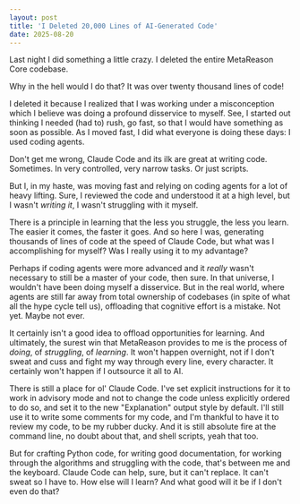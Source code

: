 ```yaml
---
layout: post
title: 'I Deleted 20,000 Lines of AI-Generated Code'
date: 2025-08-20
---
```


Last night I did something a little crazy. I deleted the entire MetaReason Core codebase. 

Why in the hell would I do that? It was over twenty thousand lines of code!

I deleted it because I realized that I was working under a misconception which I believe was doing a profound disservice to myself. See, I started out thinking I needed (had to) rush, go fast, so that I would have something as soon as possible. As I moved fast, I did what everyone is doing these days: I used coding agents. 

Don't get me wrong, Claude Code and its ilk are great at writing code. Sometimes. In very controlled, very narrow tasks. Or just scripts.

But I, in my haste, was moving fast and relying on coding agents for a lot of heavy lifting. Sure, I reviewed the code and understood it at a high level, but I wasn't _writing it_, I wasn't struggling with it myself. 

There is a principle in learning that the less you struggle, the less you learn. The easier it comes, the faster it goes. And so here I was, generating thousands of lines of code at the speed of Claude Code, but what was I accomplishing for myself? Was I really using it to my advantage?

Perhaps if coding agents were more advanced and it _really_ wasn't necessary to still be a master of your code, then sure. In that universe, I wouldn't have been doing myself a disservice. But in the real world, where agents are still far away from total ownership of codebases (in spite of what all the hype cycle tell us), offloading that cognitive effort is a mistake. Not yet. Maybe not ever.

It certainly isn't a good idea to offload opportunities for learning. And ultimately, the surest win that MetaReason provides to me is the process of _doing_, of _struggling_, of _learning_. It won't happen overnight, not if I don't sweat and cuss and fight my way through every line, every character. It certainly won't happen if I outsource it all to AI.

There is still a place for ol' Claude Code. I've set explicit instructions for it to work in advisory mode and not to change the code unless explicitly ordered to do so, and set it to the new "Explanation" output style by default. I'll still use it to write some comments for my code, and I'm thankful to have it to review my code, to be my rubber ducky. And it is still absolute fire at the command line, no doubt about that, and shell scripts, yeah that too.

But for crafting Python code, for writing good documentation, for working through the algorithms and struggling with the code, that's between me and the keyboard. Claude Code can help, sure, but it can't replace. It can't sweat so I have to. How else will I learn? And what good will it be if I don't even do that? 

